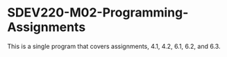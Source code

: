 # SDEV220-M02-Programming-Assignments
This is a single program that covers assignments, 4.1, 4.2, 6.1, 6.2, and 6.3.
